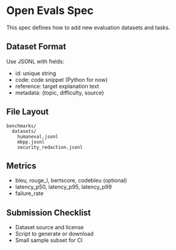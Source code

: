 # Open Evals Spec

This spec defines how to add new evaluation datasets and tasks.

## Dataset Format

Use JSONL with fields:

- id: unique string
- code: code snippet (Python for now)
- reference: target explanation text
- metadata: {topic, difficulty, source}

## File Layout

```
benchmarks/
  datasets/
    humaneval.jsonl
    mbpp.jsonl
    security_redaction.jsonl
```

## Metrics

- bleu, rouge_l, bertscore, codebleu (optional)
- latency_p50, latency_p95, latency_p99
- failure_rate

## Submission Checklist

- Dataset source and license
- Script to generate or download
- Small sample subset for CI
